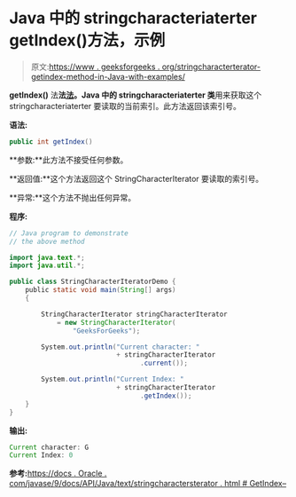 # Java 中的 stringcharacteriaterter getIndex()方法，示例

> 原文:[https://www . geeksforgeeks . org/stringcharacterterator-getindex-method-in-Java-with-examples/](https://www.geeksforgeeks.org/stringcharacteriterator-getindex-method-in-java-with-examples/)

**getIndex()** 法**法[法](https://www.geeksforgeeks.org/tag/java-text-package/)。Java 中的 stringcharacteriaterter 类**用来获取这个 stringcharacteriaterter 要读取的当前索引。此方法返回该索引号。

**语法:**

```java
public int getIndex()

```

**参数:**此方法不接受任何参数。

**返回值:**这个方法返回这个 StringCharacterIterator 要读取的索引号。

**异常:**这个方法不抛出任何异常。

**程序:**

```java
// Java program to demonstrate
// the above method

import java.text.*;
import java.util.*;

public class StringCharacterIteratorDemo {
    public static void main(String[] args)
    {

        StringCharacterIterator stringCharacterIterator
            = new StringCharacterIterator(
                "GeeksForGeeks");

        System.out.println("Current character: "
                           + stringCharacterIterator
                                 .current());

        System.out.println("Current Index: "
                           + stringCharacterIterator
                                 .getIndex());
    }
}
```

**输出:**

```java
Current character: G
Current Index: 0

```

**参考:**[https://docs . Oracle . com/javase/9/docs/API/Java/text/stringcharactersterator . html # GetIndex–](https://docs.oracle.com/javase/9/docs/api/java/text/StringCharacterIterator.html#getIndex--)